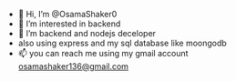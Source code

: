 - 👋 Hi, I’m @OsamaShaker0
- 👀 I’m interested in backend 
- 🌱 I’m  backend and nodejs deceloper
- also using express and my sql database like moongodb
- 📫 you can reach me using my gmail account osamashaker136@gmail.com


<!---
OsamaShaker0/OsamaShaker0 is a ✨ special ✨ repository because its `README.md` (this file) appears on your GitHub profile.
You can click the Preview link to take a look at your changes.
--->
